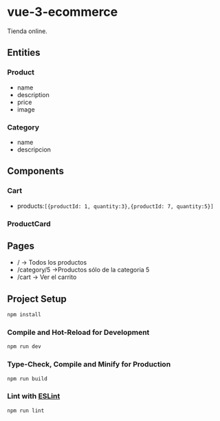 # vue-3-ecommerce

Tienda online.


## Entities

### Product
- name
- description
- price
- image

### Category
- name
- descripcion

## Components

### Cart
- products:`[{productId: 1, quantity:3},{productId: 7, quantity:5}]`

### ProductCard

## Pages

- / -> Todos los productos
- /category/5 ->Productos sólo de la categoria 5
- /cart -> Ver el carrito




## Project Setup

```sh
npm install
```

### Compile and Hot-Reload for Development

```sh
npm run dev
```

### Type-Check, Compile and Minify for Production

```sh
npm run build
```

### Lint with [ESLint](https://eslint.org/)

```sh
npm run lint
```
